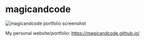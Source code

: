 # magicandcode
![magicandcode portfolio screenshot](/../master/resources/img/magicandcode.png?raw=true "magicandcode portfolio screenshot")

My personal website/portfolio: https://magicandcode.github.io/
